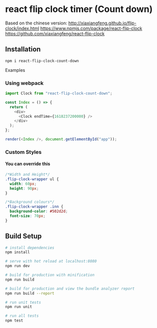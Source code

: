 # react flip clock timer (Count down)

Based on the chinese version:
http://xiaxiangfeng.github.io/flip-clock/index.html
https://www.npmjs.com/package/react-flip-clock
https://github.com/xiaxiangfeng/react-flip-clock

## Installation

```npm
npm i react-flip-clock-count-down
```

Examples

### Using webpack

```js
import Clock from "react-flip-clock-count-down";

const Index = () => {
  return (
    <div>
      <Clock endTime={1618237200000} />
    </div>
  );
};

render(<Index />, document.getElementById("app"));
```

### Custom Styles

#### You can override this

```css
/*Width and Height*/
.flip-clock-wrapper ul {
  width: 60px;
  height: 90px;
}

/*Background colours*/
.flip-clock-wrapper .inn {
  background-color: #502d2d;
  font-size: 70px;
}
```

## Build Setup

```bash
# install dependencies
npm install

# serve with hot reload at localhost:8080
npm run dev

# build for production with minification
npm run build

# build for production and view the bundle analyzer report
npm run build --report

# run unit tests
npm run unit

# run all tests
npm test
```
